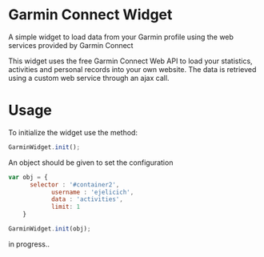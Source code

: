 # Garmin Connect Widget
A simple widget to load data from your Garmin profile using the web services provided by Garmin Connect

This widget uses the free Garmin Connect Web API to load your statistics, activities and personal records into your own website. The data is retrieved using a custom web service through an ajax call.

# Usage
To initialize the widget use the method:
``` javascript
GarminWidget.init();
```


An object should be given to set the configuration
``` javascript
var obj = {
      selector : '#container2',
			username : 'ejelicich',
			data : 'activities',
			limit: 1
    }

GarminWidget.init(obj);
```

in progress..
